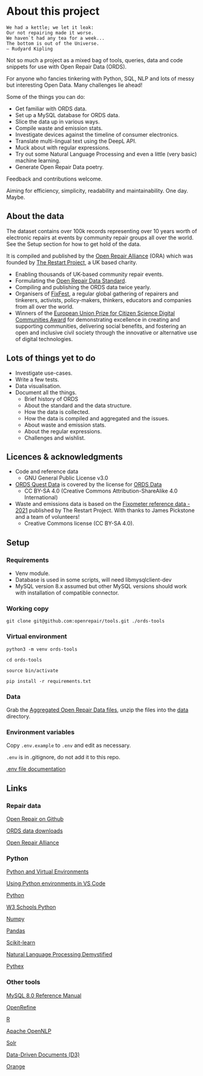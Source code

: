 # About this project

```
We had a kettle; we let it leak:
Our not repairing made it worse.
We haven`t had any tea for a week...
The bottom is out of the Universe.
― Rudyard Kipling
```

Not so much a project as a mixed bag of tools, queries, data and code snippets for use with Open Repair Data (ORDS).

For anyone who fancies tinkering with Python, SQL, NLP and lots of messy but interesting Open Data. Many challenges lie ahead!

Some of the things you can do:

* Get familiar with ORDS data.
* Set up a MySQL database for ORDS data.
* Slice the data up in various ways.
* Compile waste and emission stats.
* Investigate devices against the timeline of consumer electronics.
* Translate multi-lingual text using the DeepL API.
* Muck about with regular expressions.
* Try out some Natural Language Processing and even a little (very basic) machine learning.
* Generate Open Repair Data poetry.

Feedback and contributions welcome.

Aiming for efficiency, simplicity, readability and maintainability. One day. Maybe.

## About the data

The dataset contains over 100k records representing over 10 years worth of electronic repairs at events by community repair groups all over the world. See the Setup section for how to get hold of the data.

It is compiled and published by the [Open Repair Alliance](https://openrepair.org/) (ORA) which was founded by [The Restart Project](https://therestartproject.org/), a UK based charity.

* Enabling thousands of UK-based community repair events.
* Formulating the [Open Repair Data Standard](https://openrepair.org/open-data/open-standard/).
* Compiling and publishing the ORDS data twice yearly.
* Organisers of [FixFest](https://fixfest.therestartproject.org/), a regular global gathering of repairers and tinkerers, activists, policy-makers, thinkers, educators and companies from all over the world.
* Winners of the [European Union Prize for Citizen Science Digital Communities Award](https://ars.electronica.art/citizenscience/en/the-restart-project-the-right-to-repair-and-reuse-your-electronics/) for demonstrating excellence in creating and supporting communities, delivering social benefits, and fostering an open and inclusive civil society through the innovative or alternative use of digital technologies.

## Lots of things yet to do

* Investigate use-cases.
* Write a few tests.
* Data visualisation.
* Document all the things.
  * Brief history of ORDS
  * About the standard and the data structure.
  * How the data is collected.
  * How the data is compiled and aggregated and the issues.
  * About waste and emission stats.
  * About the regular expressions.
  * Challenges and wishlist.

## Licences & acknowledgments

* Code and reference data
  * GNU General Public License v3.0
* [ORDS Quest Data](https://github.com/openrepair/data) is covered by the license for [ORDS Data](https://openrepair.org/open-data/downloads/)
  * CC BY-SA 4.0 (Creative Commons Attribution-ShareAlike 4.0 International)
* Waste and emissions data is based on the [Fixometer reference data - 2021](https://docs.google.com/spreadsheets/d/1TBhczzDaJhANTMh3eoouMOFZ7PvlmyrEQMqnw9WfdHY/edit?usp=sharing) published by The Restart Project. With thanks to James Pickstone and a team of volunteers!
  * Creative Commons license (CC BY-SA 4.0).

## Setup

### Requirements

* Venv module.
* Database is used in some scripts, will need libmysqlclient-dev
* MySQL version 8.x assumed but other MySQL versions should work with installation of compatible connector.

### Working copy

```git clone git@github.com:openrepair/tools.git ./ords-tools```

### Virtual environment

```python3 -m venv ords-tools```

```cd ords-tools```

```source bin/activate```

```pip install -r requirements.txt```

### Data

Grab the [Aggregated Open Repair Data files](https://openrepair.org/open-data/downloads/), unzip the files into the [data](./dat) directory.

### Environment variables

Copy ```.env.example``` to ```.env``` and edit as necessary.

```.env``` is in .gitignore, do not add it to this repo.

[.env file documentation](https://saurabh-kumar.com/python-dotenv/#file-format)

## Links

### Repair data

[Open Repair on Github](https://github.com/openrepair/data/tree/master)

[ORDS data downloads](https://openrepair.org/open-data/downloads/)

[Open Repair Alliance](https://openrepair.org/)

### Python

[Python and Virtual Environments](https://csguide.cs.princeton.edu/software/virtualenv#scm)

[Using Python environments in VS Code](https://code.visualstudio.com/docs/python/environments)

[Python](https://docs.python.org/)

[W3 Schools Python](https://www.w3schools.com/python/)

[Numpy](https://numpy.org/)

[Pandas](https://pandas.pydata.org/)

[Scikit-learn](https://scikit-learn.org/)

[Natural Language Processing Demystified](https://www.nlpdemystified.org/)

[Pythex](https://pythex.org/)

### Other tools

[MySQL 8.0 Reference Manual](https://dev.mysql.com/doc/refman/8.0/en/)

[OpenRefine](https://openrefine.org/)

[R](https://www.r-project.org/)

[Apache OpenNLP](https://opennlp.apache.org/)

[Solr](https://solr.apache.org/)

[Data-Driven Documents (D3)](https://d3js.org/)

[Orange](https://orangedatamining.com/)
